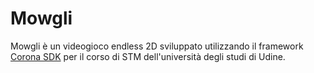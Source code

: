 # Mowgli

Mowgli è un videogioco endless 2D sviluppato utilizzando il framework [Corona SDK](https://coronalabs.com/) per il corso di STM dell'università degli studi di Udine.